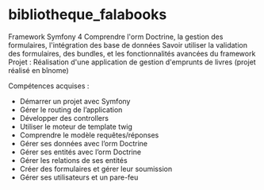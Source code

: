 # bibliotheque_falabooks
Framework Symfony 4
Comprendre l'orm Doctrine, la gestion des formulaires, l'intégration des base de données
Savoir utiliser la validation des formulaires, des bundles, et les fonctionnalités avancées du framework
Projet : Réalisation d'une application de gestion d'emprunts de livres (projet réalisé en bînome)

Compétences acquises :
- Démarrer un projet avec Symfony
- Gérer le routing de l’application
- Développer des controllers
- Utiliser le moteur de template twig
- Comprendre le modèle requêtes/réponses
- Gérer ses données avec l’orm Doctrine
- Gérer ses entités avec l’orm Doctrine
- Gérer les relations de ses entités
- Créer des formulaires et gérer leur soumission
- Gérer ses utilisateurs et un pare-feu

